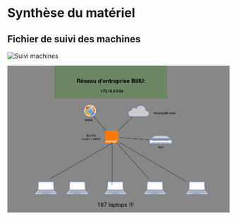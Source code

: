 # Synthèse du matériel

## Fichier de suivi des machines



![Suivi machines](https://github.com/WildCodeSchool/TSSR-ANGOU-P3-G1/blob/main/SCREENS-PAR-SPRINT/SCREENS-SPRINT12/Suivimachines.png)

![Schema reseau original](https://github.com/WildCodeSchool/TSSR-ANGOU-P3-G1/blob/main/SCREENS-PAR-SPRINT/SCREENS-SPRINT12/schema1.png)
